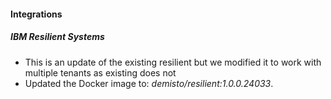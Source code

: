 
#### Integrations
##### IBM Resilient Systems
- This is an update of the existing resilient but we modified it to work with multiple tenants as existing does not
- Updated the Docker image to: *demisto/resilient:1.0.0.24033*.
